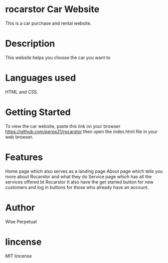 #  rocarstor Car Website

This is a car purchase and rental website.


# Description

This website helps you choose the car you want to 

# Languages used

 HTML and CSS.

 # Getting Started
To view the car website, paste this link on your browser https://github.com/perps21/rocarstor then open the index.html file in your web browser.


# Features
Home page which also serves as a landing page
About page which tells you more about Rocarstor and what they do
Service page which has all the services offered bt Rocarstor
It also have the get started button for new customers and log in buttons for those who already have an account.

# Author

Wise Perpetual

# lincense

MIT lincense